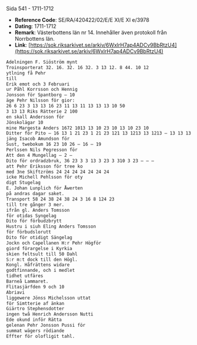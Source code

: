 Sida 541 - 1711-1712

- **Reference Code**: SE/RA/420422/02/E/E XI/E XI e/3978
- **Dating**: 1711-1712
- **Remark**: Västerbottens län nr 14. Innehåller även protokoll från Norrbottens län.
- **Link**: [https://sok.riksarkivet.se/arkiv/6WxlrH7ap4ADCv9BbRtzU4](https://sok.riksarkivet.se/arkiv/6WxlrH7ap4ADCv9BbRtzU4)

```txt linenums="1"
Adelningen F. Siöström mynt
Troinsporterat 32. 16. 32. 16 32. 3 13 12. 8 44. 10 12
ytlning få Pehr
till
Erik emot och 3 Februari
ur Påhl Korrsson och Hennig
Jonsson för Spantborg — 10
äge Pehr Nilsson för gior:
26 6 23 3 13 13 16 23 11 13 11 13 13 13 10 50
3 13 13 Riks Rätterie 2 100
en skall Andersson för
Jönskolägar 10
mine Margesta Anders 1672 1013 13 10 23 10 13 10 23 10
Ditter för Pito — 16 13 1 21 23 1 21 23 121 13 1213 13 1213 — 13 13 13 13 1253 13 123 12
jäng Isacob Amundson för
Sust, twebokum 16 23 10 26 — 16 — 19
Perlssen Nils Pegresson för
Att den 4 Mungellag — 2 —
Dito för ordradzbruk, 36 23 3 3 13 3 23 3 310 3 23 — — —
att Pehr Eriksson för tree ko
med 3ne Skiftzröms 24 24 24 24 24 24 24
icke Michell Pehlsson för oty
digt Stugelag
E. Johan Lunplich för Åwerten
på andras dagar saket.
Transport 58 24 38 24 38 24 3 16 8 124 23
till tre gånger 3 mer.
ifrån gl. Anders Tomsson
för otidas Syngelag
Dito för förbudzbrytt
Hustru i siuh Eling Anders Tomsson
för förbudslorutt
Dito för otidigt Sängelag
Jockn och Capellanen H:r Pehr Högför
giord förargelse i Kyrkia
skien feltsult till 50 Dahl
S:r m:t dock till den Högl.
Kongl. Håfrättens widare
godtfinnande, och i medlet
tidhet utfäres
Barneå Lammaret.
Flitasjärfden 9 och 10
Abriavi
liggewere Jönss Michelsson uttat
för Simtterie af änkan
Giärtro Stephensdotter
ingen twå Henrich Andersson Nutti
Ede okund inför Rätta
gelenan Pehr Jonsson Pussi för
summat wägers rödiande
Effter för olofligit tahl.
```
